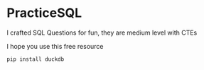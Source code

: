 # PracticeSQL
I crafted SQL Questions for fun, they are medium level with CTEs 

I hope you use this free resource

~~~
pip install duckdb
~~~